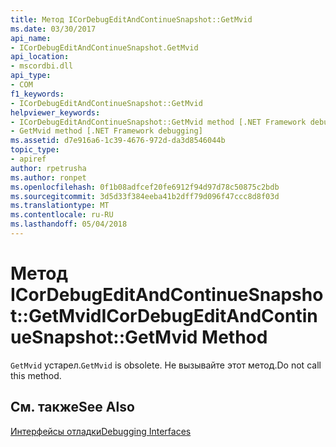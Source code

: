 ```yaml
---
title: Метод ICorDebugEditAndContinueSnapshot::GetMvid
ms.date: 03/30/2017
api_name:
- ICorDebugEditAndContinueSnapshot.GetMvid
api_location:
- mscordbi.dll
api_type:
- COM
f1_keywords:
- ICorDebugEditAndContinueSnapshot::GetMvid
helpviewer_keywords:
- ICorDebugEditAndContinueSnapshot::GetMvid method [.NET Framework debugging]
- GetMvid method [.NET Framework debugging]
ms.assetid: d7e916a6-1c39-4676-972d-da3d8546044b
topic_type:
- apiref
author: rpetrusha
ms.author: ronpet
ms.openlocfilehash: 0f1b08adfcef20fe6912f94d97d78c50875c2bdb
ms.sourcegitcommit: 3d5d33f384eeba41b2dff79d096f47ccc8d8f03d
ms.translationtype: MT
ms.contentlocale: ru-RU
ms.lasthandoff: 05/04/2018
---
```

# <a name="icordebugeditandcontinuesnapshotgetmvid-method"></a><span data-ttu-id="ab6d1-102">Метод ICorDebugEditAndContinueSnapshot::GetMvid</span><span class="sxs-lookup"><span data-stu-id="ab6d1-102">ICorDebugEditAndContinueSnapshot::GetMvid Method</span></span>
<span data-ttu-id="ab6d1-103">`GetMvid` устарел.</span><span class="sxs-lookup"><span data-stu-id="ab6d1-103">`GetMvid` is obsolete.</span></span> <span data-ttu-id="ab6d1-104">Не вызывайте этот метод.</span><span class="sxs-lookup"><span data-stu-id="ab6d1-104">Do not call this method.</span></span>  
  
## <a name="see-also"></a><span data-ttu-id="ab6d1-105">См. также</span><span class="sxs-lookup"><span data-stu-id="ab6d1-105">See Also</span></span>  
 [<span data-ttu-id="ab6d1-106">Интерфейсы отладки</span><span class="sxs-lookup"><span data-stu-id="ab6d1-106">Debugging Interfaces</span></span>](../../../../docs/framework/unmanaged-api/debugging/debugging-interfaces.md)
